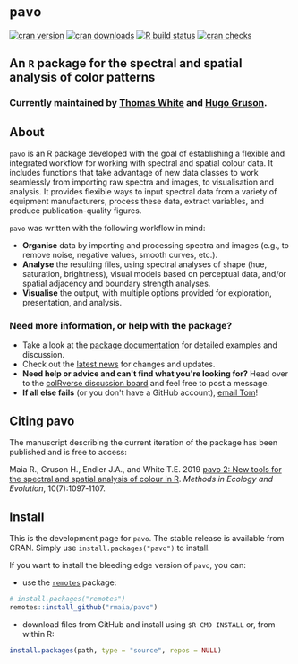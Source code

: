 # `pavo`

<!-- badges: start -->
[![cran version](https://www.r-pkg.org/badges/version-ago/pavo)](https://cran.r-project.org/package=pavo/)
[![cran downloads](https://cranlogs.r-pkg.org/badges/grand-total/pavo)](https://cran.r-project.org/package=pavo/)
[![R build status](https://github.com/rmaia/pavo/workflows/R-CMD-check/badge.svg)](https://github.com/rmaia/pavo/actions)
[![cran checks](https://badges.cranchecks.info/worst/pavo.svg)](https://cran.r-project.org/web/checks/check_results_pavo.html)
<!-- badges: end -->

## An `R` package for the spectral and spatial analysis of color patterns

### Currently maintained by [Thomas White](https://github.com/thomased) and [Hugo Gruson](https://github.com/bisaloo).

## About

`pavo` is an R package developed with the goal of establishing a flexible and integrated workflow for working with spectral and spatial colour data. It includes functions that take advantage of new data classes to work seamlessly from importing raw spectra and images, to visualisation and analysis. It provides flexible ways to input spectral data from a variety of equipment manufacturers, process these data, extract variables, and produce publication-quality figures.

`pavo` was written with the following workflow in mind:

- **Organise** data by importing and processing spectra and images (e.g., to remove noise, negative values, smooth curves, etc.).
- **Analyse** the resulting files, using spectral analyses of shape (hue, saturation, brightness), visual models based on perceptual data, and/or spatial adjacency and boundary strength analyses.
- **Visualise** the output, with multiple options provided for exploration, presentation, and analysis.

### Need more information, or help with the package?

- Take a look at the [package documentation](https://book.colrverse.com) for detailed examples and discussion.
- Check out the [latest news](http://pavo.colrverse.com/news/index.html) for changes and updates.
- **Need help or advice and can't find what you're looking for?** Head over to the [colRverse discussion board](https://github.com/colrverse/colRverse/discussions) and feel free to post a message.
- **If all else fails** (or you don't have a GitHub account), [email Tom](mailto:thomas.white@sydney.edu.au)!

## Citing pavo

The manuscript describing the current iteration of the package has been published and is free to access:

Maia R., Gruson H., Endler J.A., and White T.E. 2019 [pavo 2: New tools for the spectral 
and spatial analysis of colour in R](https://doi.org/10.1111/2041-210X.13174). _Methods in Ecology and Evolution_, 10(7):1097‑1107. 


## Install

This is the development page for `pavo`. The stable release is available from CRAN. Simply use `install.packages("pavo")` to install.

If you want to install the bleeding edge version of `pavo`, you can:

* use the [`remotes`](https://github.com/r-lib/remotes) package:

```r
# install.packages("remotes")
remotes::install_github("rmaia/pavo")
```

* download files from GitHub and install using `$R CMD INSTALL` or, from within R:

```r
install.packages(path, type = "source", repos = NULL)
```
